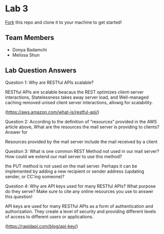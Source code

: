 # Lab 3
[Fork](https://docs.github.com/en/get-started/quickstart/fork-a-repo) this repo and clone it to your machine to get started!

## Team Members
- Donya Badamchi
- Melissa Shun

## Lab Question Answers

Question 1: Why are RESTful APIs scalable?

RESTful APIs are scalable beacaus the REST optimizes client-server interactions, Statelessness takes away server load, and Well-managed caching removed unised client server interactions, allowig for scalability. 

(https://aws.amazon.com/what-is/restful-api/)

Question 2: According to the definition of “resources” provided in the AWS article above, What are the resources the mail server is providing to clients?
Answer for 

Resources provided by the mail server include the mail received by a client

Question 3: What is one common REST Method not used in our mail server? How could
we extend our mail server to use this method?

the PUT method is not used on the mail server. Perhaps it can be implemented by adding a new recipient or sender address (updating sender, or CC'ing someone)? 


Question 4: Why are API keys used for many RESTful APIs? What purpose do they
serve? Make sure to cite any online resources you use to answer this question!

API keys are used for many RESTful APIs as a form of authentication and authorization. They create a level of security and providing different levels of access to different users or applications.

(https://rapidapi.com/blog/api-key/)
